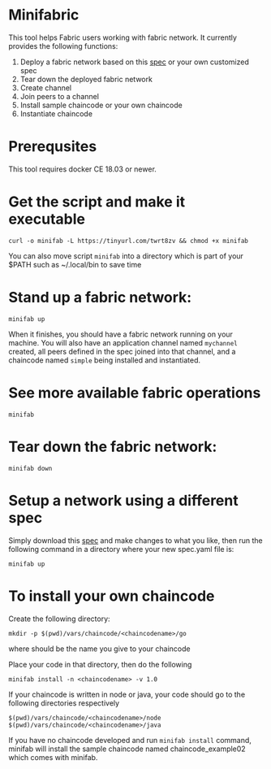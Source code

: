 # Minifabric
This tool helps Fabric users working with fabric network. It currently provides the following functions:

1. Deploy a fabric network based on this [spec](spec.yaml) or your own customized spec
2. Tear down the deployed fabric network
3. Create channel
4. Join peers to a channel
5. Install sample chaincode or your own chaincode
6. Instantiate chaincode

# Prerequsites
This tool requires docker CE 18.03 or newer.

# Get the script and make it executable
```
curl -o minifab -L https://tinyurl.com/twrt8zv && chmod +x minifab
```

You can also move script `minifab` into a directory which is part
of your $PATH such as ~/.local/bin to save time

# Stand up a fabric network:
```
minifab up
```

When it finishes, you should have a fabric network running on your machine.
You will also have an application channel named `mychannel` created, all
peers defined in the spec joined into that channel, and a chaincode named
`simple` being installed and instantiated.

# See more available fabric operations
```
minifab
```

# Tear down the fabric network:
```
minifab down
```

# Setup a network using a different spec
Simply download this [spec](spec.yaml) and make changes to what you like, then run the following
command in a directory where your new spec.yaml file is:

```
minifab up
```

# To install your own chaincode
Create the following directory:
  
```
mkdir -p $(pwd)/vars/chaincode/<chaincodename>/go
```
where <chaincodename> should be the name you give to your chaincode

Place your code in that directory, then do the following
```
minifab install -n <chaincodename> -v 1.0
```
If your chaincode is written in node or java, your code should go to the following directories respectively
```
$(pwd)/vars/chaincode/<chaincodename>/node
$(pwd)/vars/chaincode/<chaincodename>/java
```

If you have no chaincode developed and run `minifab install` command, minifab will install the sample chaincode named chaincode_example02 which comes with minifab.
